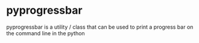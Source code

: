 # pyprogressbar
pyprogressbar is a utility / class that can be used to print a progress bar on the command line in the python
